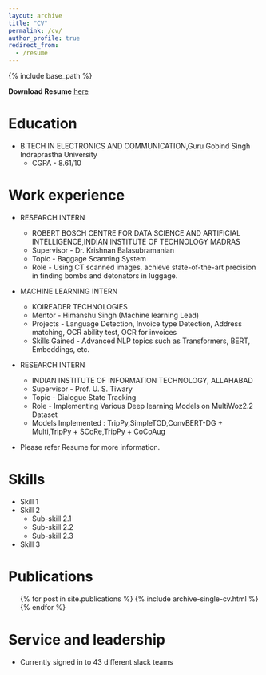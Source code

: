 ```yaml
---
layout: archive
title: "CV"
permalink: /cv/
author_profile: true
redirect_from:
  - /resume
---
```


{% include base_path %}

**Download Resume** [here](https://drive.google.com/file/d/18LLtQd-u4k_qckEOvE10ABjHDK9vyQzH/view?usp=sharing)

Education
======
* B.TECH IN ELECTRONICS AND COMMUNICATION,Guru Gobind Singh Indraprastha University
  * CGPA - 8.61/10

Work experience
======
* RESEARCH INTERN
  * ROBERT BOSCH CENTRE FOR DATA SCIENCE AND ARTIFICIAL INTELLIGENCE,INDIAN INSTITUTE OF TECHNOLOGY MADRAS
  * Supervisor - Dr. Krishnan Balasubramanian
  * Topic - Baggage Scanning System
  * Role - Using CT scanned images, achieve state-of-the-art precision in finding bombs and detonators in luggage.


* MACHINE LEARNING INTERN
  * KOIREADER TECHNOLOGIES
  * Mentor - Himanshu Singh (Machine learning Lead)
  * Projects - Language Detection, Invoice type Detection, Address matching, OCR
ability test, OCR for invoices
  * Skills Gained - Advanced NLP topics such as Transformers, BERT, Embeddings,
etc.


* RESEARCH INTERN
  * INDIAN INSTITUTE OF INFORMATION TECHNOLOGY, ALLAHABAD
  * Supervisor -  Prof. U. S. Tiwary
  * Topic -  Dialogue State Tracking
  * Role -  Implementing Various Deep learning Models on MultiWoz2.2 Dataset
  * Models Implemented : TripPy,SimpleTOD,ConvBERT-DG + Multi,TripPy +
SCoRe,TripPy + CoCoAug


* Please refer Resume for more information.
  
Skills
======
* Skill 1
* Skill 2
  * Sub-skill 2.1
  * Sub-skill 2.2
  * Sub-skill 2.3
* Skill 3

Publications
======
  <ul>{% for post in site.publications %}
    {% include archive-single-cv.html %}
  {% endfor %}</ul>
  
  
Service and leadership
======
* Currently signed in to 43 different slack teams
